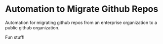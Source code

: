 # Automation to Migrate Github Repos

Automation for migrating github repos from an enterprise organization to a public github organization.

Fun stuff!